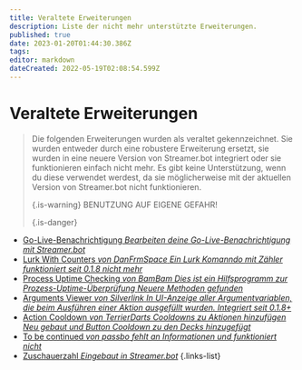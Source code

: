 ```yaml
---
title: Veraltete Erweiterungen
description: Liste der nicht mehr unterstützte Erweiterungen.
published: true
date: 2023-01-20T01:44:30.386Z
tags:
editor: markdown
dateCreated: 2022-05-19T02:08:54.599Z
---
```


# Veraltete Erweiterungen
> Die folgenden Erweiterungen wurden als veraltet gekennzeichnet.  Sie wurden entweder durch eine robustere Erweiterung ersetzt, sie wurden in eine neuere Version von Streamer.bot integriert oder sie funktionieren einfach nicht mehr. Es gibt keine Unterstützung, wenn du diese verwendet werdest, da sie möglicherweise mit der aktuellen Version von Streamer.bot nicht funktionieren. 
> 
> {.is-warning}
> BENUTZUNG AUF EIGENE GEFAHR! 
> 
> {.is-danger}

* [Go-Live-Benachrichtigung *Bearbeiten deine Go-Live-Benachrichtigung mit Streamer.bot*](/extensions/go-live-notification)
* [Lurk With Counters *von DanFrmSpace* *Ein Lurk Komanndo mit Zähler* *funktioniert seit 0.1.8 nicht mehr*](/depreciated/lurk-command-with-counters)
* [Process Uptime Checking *von BamBam* *Dies ist ein Hilfsprogramm zur Prozess-Uptime-Überprüfung* *Neuere Methoden gefunden*](/depreciated/process-uptime-checking)
* [Arguments Viewer *von Silverlink* *In UI-Anzeige aller Argumentvariablen, die beim Ausführen einer Aktion ausgefüllt wurden.* *Integriert seit 0.1.8+*](/depreciated/arguments-viewer)
* [Action Cooldown *von TerrierDarts* *Cooldowns zu Aktionen hinzufügen* *Neu gebaut und Button Cooldown zu den Decks hinzugefügt*](/depreciated/actions-cooldown)
* [To be continued *von passbo* *fehlt an Informationen und funktioniert nicht*](/depreciated/to-be-continued/)
* [Zuschauerzahl *Eingebaut in Streamer.bot*](/en/extensions/viewer-count-on-5-minute-update-cycle)
{.links-list}
